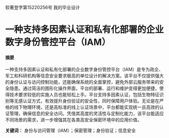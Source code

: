 软著登字第15220256号
我的毕业设计

# 一种支持多因素认证和私有化部署的企业数字身份管控平台（IAM）

#### 摘要

一种支持多因素认证和私有化部署的企业数字身份管控平台（IAM）是专为政企、军工和科研机构等信息安全要求极高的单位设计的解决方案。该平台不仅提供强大的身份认证与访问控制功能，还能确保系统的全面掌控，避免外部云服务带来的安全隐患。通过简洁的图形化操作界面，平台的部署、运行和维护变得更加便捷，使得技术要求较低的实施人员也能轻松上手。平台支持多因素认证，包括生物特征识别等无感认证方式，有效提升身份验证的安全性，同时保障用户体验。无论是在严格的线下物理环境，还是高标准的线上认证场景中，平台都能实现统一且高效的认证管理，确保信息的安全访问。凭借其高度的灵活性与定制化能力，该平台能适应不同场景的需求，进一步增强其在各类高安全保密环境中的应用价值。

**关键词：** 身份与访问管理（IAM）；保密管理；身份验证；信息安全
